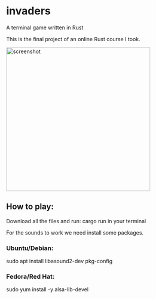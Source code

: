 # invaders
A terminal game written in Rust

This is the final project of an online Rust course I took.

<img width="385" alt="screenshot" src="https://github.com/yqren2005/invaders/assets/6422519/09340bac-805e-4f3d-917d-0b8f15eb9a8c">

## How to play:
Download all the files and run: cargo run in your terminal

For the sounds to work we need install some packages.

### Ubuntu/Debian:
sudo apt install libasound2-dev pkg-config

### Fedora/Red Hat:
sudo yum install -y alsa-lib-devel
